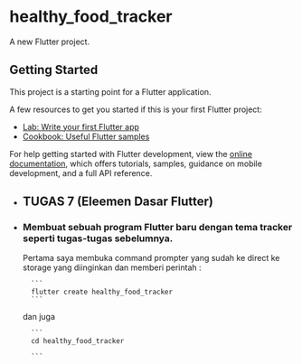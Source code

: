 # healthy_food_tracker

A new Flutter project.

## Getting Started

This project is a starting point for a Flutter application.

A few resources to get you started if this is your first Flutter project:

- [Lab: Write your first Flutter app](https://docs.flutter.dev/get-started/codelab)
- [Cookbook: Useful Flutter samples](https://docs.flutter.dev/cookbook)

For help getting started with Flutter development, view the
[online documentation](https://docs.flutter.dev/), which offers tutorials,
samples, guidance on mobile development, and a full API reference.

- ## TUGAS 7 (Eleemen Dasar Flutter)
- ###  Membuat sebuah program Flutter baru dengan tema tracker seperti tugas-tugas sebelumnya.

    Pertama saya membuka command prompter yang sudah ke direct ke storage yang diinginkan dan memberi perintah :

        ```
        flutter create healthy_food_tracker
        ```

    dan juga 

        ```
        cd healthy_food_tracker

        ```

        





